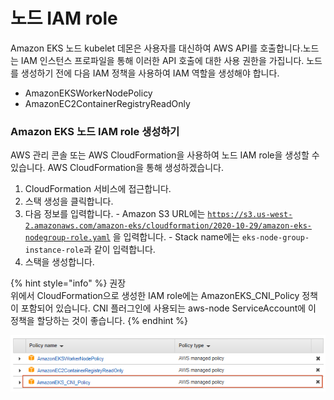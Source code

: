 # 노드 IAM role

Amazon EKS 노드 kubelet 데몬은 사용자를 대신하여 AWS API를 호출합니다.노드는 IAM 인스턴스 프로파일을 통해 이러한 API 호출에 대한 사용 권한을 가집니다. 노드를 생성하기 전에 다음 IAM 정책을 사용하여 IAM 역할을 생성해야 합니다.

* AmazonEKSWorkerNodePolicy
* AmazonEC2ContainerRegistryReadOnly

### Amazon EKS 노드 IAM role 생성하기

 AWS 관리 콘솔 또는 AWS CloudFormation을 사용하여 노드 IAM role을 생성할 수 있습니다. AWS CloudFormation을 통해 생성하겠습니다.

1. CloudFormation 서비스에 접근합니다.
2. 스택 생성을 클릭합니다.
3. 다음 정보를 입력합니다. - Amazon S3 URL에는 [`https://s3.us-west-2.amazonaws.com/amazon-eks/cloudformation/2020-10-29/amazon-eks-nodegroup-role.yaml`](https://s3.us-west-2.amazonaws.com/amazon-eks/cloudformation/2020-10-29/amazon-eks-nodegroup-role.yaml) 을 입력합니다. - Stack name에는 `eks-node-group-instance-role`과 같이 입력합니다.
4. 스택을 생성합니다.

{% hint style="info" %}
권장  
위에서 CloudFormation으로 생성한 IAM role에는 AmazonEKS\_CNI\_Policy 정책이 포함되어 있습니다. CNI 플러그인에 사용되는 aws-node ServiceAccount에 이 정책을 할당하는 것이 좋습니다.
{% endhint %}

![CloudFormation&#xC73C;&#xB85C; &#xC0DD;&#xC131;&#xD55C; IAM role&#xC5D0; &#xBD80;&#xC5EC;&#xB41C; policy](../../../../.gitbook/assets/image%20%2818%29.png)

